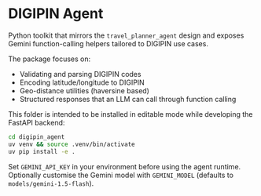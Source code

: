 # DIGIPIN Agent

Python toolkit that mirrors the `travel_planner_agent` design and exposes
Gemini function-calling helpers tailored to DIGIPIN use cases.

The package focuses on:

- Validating and parsing DIGIPIN codes
- Encoding latitude/longitude to DIGIPIN
- Geo-distance utilities (haversine based)
- Structured responses that an LLM can call through function calling

This folder is intended to be installed in editable mode while developing the
FastAPI backend:

```bash
cd digipin_agent
uv venv && source .venv/bin/activate
uv pip install -e .
```

Set `GEMINI_API_KEY` in your environment before using the agent runtime.
Optionally customise the Gemini model with `GEMINI_MODEL` (defaults to `models/gemini-1.5-flash`).
